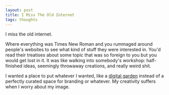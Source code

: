```yaml
---
layout: post
title: I Miss The Old Internet
tags: thoughts
---
```


I miss the old internet.

Where everything was Times New Roman and you rummaged around people's websites to see what kind of stuff they were interested in. You'd read their treatises about some topic that was so foreign to you but you would get lost in it. It was like walking into somebody's workshop: half-finished ideas, seemingly throwaway creations, and really weird shit.

I wanted a place to put whatever I wanted, like a [digital garden](https://joelhooks.com/digital-garden) instead of a perfectly curated space for branding or whatever. My creativity suffers when I worry about my image.

<!-- - _202XXXXX: Update format_ -->